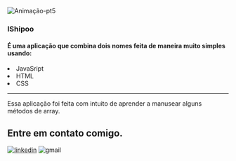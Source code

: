 ![Animação-pt5](https://user-images.githubusercontent.com/86725282/172069482-2f66df43-e0f5-48ac-970c-e1b41e18b36f.gif)

### IShipoo
<h4>É uma aplicação que combina dois nomes feita de maneira muito simples usando:</h4>
<li>JavaSript</li>
<li>HTML</li>
<li>CSS</li>
<hr>

<p>Essa aplicação foi feita com intuito de aprender a manusear alguns métodos de array. </p>


## Entre em contato comigo.
[![linkedin](https://img.shields.io/badge/LinkedIn-0077B5?style=for-the-badge&logo=linkedin&logoColor=white)](https://www.linkedin.com/in/maikon-alexandre)
![gmail](https://img.shields.io/badge/Gmail-D14836?style=for-the-badge&logo=gmail&logoColor=white)


